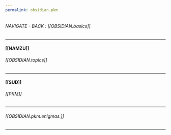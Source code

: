 ```yaml
---
permalink: obsidian.pkm
---
```

###### NAVIGATE - BACK : [[OBSIDIAN.basics]]
-----
#### [[NAMZU]]

###### [[OBSIDIAN.topics]]

-----
#### [[SUD]]

###### [[PKM]]


---
###### [[OBSIDIAN.pkm.enigmas.]]
----